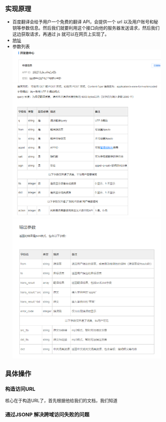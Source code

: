 ## 实现原理

- 百度翻译会给予用户一个免费的翻译 API，会提供一个 url 以及用户账号和秘钥等参数信息。然后我们就要利用这个接口向他的服务器发送请求，然后我们这边获取请求，再通过 js 就可以在网页上实现了。
- [地址](http://api.fanyi.baidu.com/doc/21)
- 参数列表
  ![img](imgg/api1.png)
  ![img](imgg/参数.png)
  ![img](imgg/输出参数.png)

## 具体操作

### 构造访问URL
核心在于构造URL了，首先根据他给我们的文档，我们知道

### 通过JSONP 解决跨域访问失败的问题